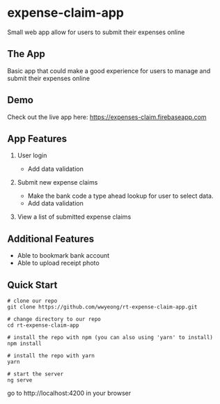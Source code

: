 # expense-claim-app
Small web app allow for users to submit their expenses online

## The App
Basic app that could make a good experience for users to manage and submit their expenses online

## Demo
Check out the live app here: https://expenses-claim.firebaseapp.com

## App Features
1. User login
    * Add data validation

2. Submit new expense claims
    * Make the bank code a type ahead lookup for user to select data.
    * Add data validation

3. View a list of submitted expense claims
    
## Additional Features
- Able to bookmark bank account
- Able to upload receipt photo

## Quick Start

```
# clone our repo
git clone https://github.com/wwyeong/rt-expense-claim-app.git

# change directory to our repo
cd rt-expense-claim-app

# install the repo with npm (you can also using 'yarn' to install)
npm install

# install the repo with yarn
yarn

# start the server
ng serve
```
go to http://localhost:4200 in your browser
